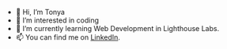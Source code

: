 - 👋 Hi, I’m Tonya
- 👀 I’m interested in coding
- 🌱 I’m currently learning Web Development in Lighthouse Labs.
- 📫 You can find me on [LinkedIn](https://www.linkedin.com/in/achichikalova/).

<!---
tonyachi/tonyachi is a ✨ special ✨ repository because its `README.md` (this file) appears on your GitHub profile.
You can click the Preview link to take a look at your changes.
--->
